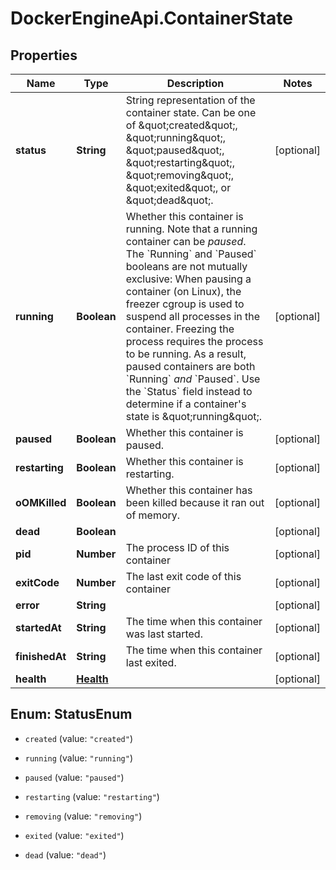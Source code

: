 # DockerEngineApi.ContainerState

## Properties

Name | Type | Description | Notes
------------ | ------------- | ------------- | -------------
**status** | **String** | String representation of the container state. Can be one of \&quot;created\&quot;, \&quot;running\&quot;, \&quot;paused\&quot;, \&quot;restarting\&quot;, \&quot;removing\&quot;, \&quot;exited\&quot;, or \&quot;dead\&quot;.  | [optional] 
**running** | **Boolean** | Whether this container is running.  Note that a running container can be _paused_. The &#x60;Running&#x60; and &#x60;Paused&#x60; booleans are not mutually exclusive:  When pausing a container (on Linux), the freezer cgroup is used to suspend all processes in the container. Freezing the process requires the process to be running. As a result, paused containers are both &#x60;Running&#x60; _and_ &#x60;Paused&#x60;.  Use the &#x60;Status&#x60; field instead to determine if a container&#39;s state is \&quot;running\&quot;.  | [optional] 
**paused** | **Boolean** | Whether this container is paused. | [optional] 
**restarting** | **Boolean** | Whether this container is restarting. | [optional] 
**oOMKilled** | **Boolean** | Whether this container has been killed because it ran out of memory.  | [optional] 
**dead** | **Boolean** |  | [optional] 
**pid** | **Number** | The process ID of this container | [optional] 
**exitCode** | **Number** | The last exit code of this container | [optional] 
**error** | **String** |  | [optional] 
**startedAt** | **String** | The time when this container was last started. | [optional] 
**finishedAt** | **String** | The time when this container last exited. | [optional] 
**health** | [**Health**](Health.md) |  | [optional] 



## Enum: StatusEnum


* `created` (value: `"created"`)

* `running` (value: `"running"`)

* `paused` (value: `"paused"`)

* `restarting` (value: `"restarting"`)

* `removing` (value: `"removing"`)

* `exited` (value: `"exited"`)

* `dead` (value: `"dead"`)




